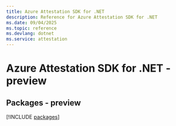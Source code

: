 ```yaml
---
title: Azure Attestation SDK for .NET
description: Reference for Azure Attestation SDK for .NET
ms.date: 09/04/2025
ms.topic: reference
ms.devlang: dotnet
ms.service: attestation
---
```

# Azure Attestation SDK for .NET - preview
## Packages - preview
[!INCLUDE [packages](attestation-index.md)]